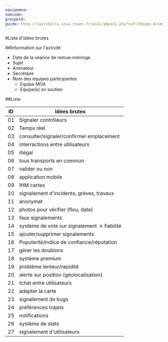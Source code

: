 ```yaml
---
equipemoa: 
nomcode: 
groupetd: 
guide: http://casisbelli.insa-rouen.fr/wiki/pmwiki.php?n=FilRouge.AnimerRemueMeninge
---
```


#Liste d'idées brutes

##Information sur l'activité
- Date de la séance de remue-méninge
- Sujet
- Animateur
- Secrétaire
- Nom des équipes participantes
  - Equipe MOA
  - Equipe(s) en soutien

##Liste

| ID | Idées brutes |
|----|------------------------------|
| 01 |Signaler contrôleurs|
| 02 |Temps réel                  |
| 03 |consulter/signaler/confirmer emplacement|
| 04 |interractions entre utilisateurs|
| 05 |illégal|
| 06 |tous transports en commun|
| 07 |valider ou non|
| 08 |application mobile|
| 09 |IHM cartes|
| 10 |signalement d'incidents, grèves, travaux|
| 11 |anonymat|
| 12 |photos pour vérifier (flou, date)|
| 13 |faux signalements|
| 14 |système de vote sur signalement → fiabilité|
| 15 |ajouter/supprimer signalements|
| 16 |Popularité/indice de confiance/réputation|
| 17 |gérer les doublons|
| 18 |système premium|
| 19 |problème lenteur/rapidité|
| 20 |alerte sur position (géolocalisation)|
| 21 |tchat entre utilisateurs|
| 22 |adapter la carte|
| 23 |signalement de bugs|
| 24 |préférences trajets|
| 25 |notifications|
| 26 |système de stats|
| 27 |signalement d'utilisateurs|
